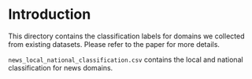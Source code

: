 # Introduction

This directory contains the classification labels for domains we collected from existing datasets.
Please refer to the paper for more details.

`news_local_national_classification.csv` contains the local and national classification for news domains.